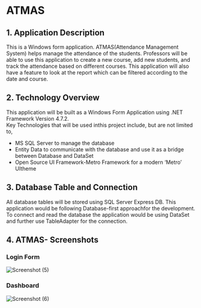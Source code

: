 # ATMAS

## 1.  Application Description
This is a Windows form application. ATMAS(Attendance Management System) helps manage the attendance of the students. Professors will be able to use this application to create a new course, add new students, and track the attendance based on different courses. This application will also have a feature to look at the report which can be filtered according to the date and course.

## 2. Technology Overview
This application will be built as a Windows Form Application using .NET Framework Version 4.7.2. <br> 
Key Technologies that will be used inthis project include, but are not limited to, <br> 
- MS SQL Server to manage the database
- Entity Data to communicate with the database and use it as a bridge between Database and DataSet
- Open Source UI Framework-Metro Framework for a modern ‘Metro’ UItheme

## 3. Database Table and Connection
All database tables will be stored using SQL Server Express DB. This application would be following Database-first approachfor the development. To connect and read the database the application would be using DataSet and further use TableAdapter for the connection.

## 4. ATMAS- Screenshots
### Login Form
![Screenshot (5)](https://user-images.githubusercontent.com/80717517/112910648-cc8fdc00-90c1-11eb-87ee-4a3c9308b99e.png)

### Dashboard
![Screenshot (6)](https://user-images.githubusercontent.com/80717517/112910683-e4676000-90c1-11eb-8ee4-f39afd64929a.png)

